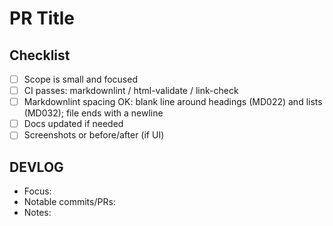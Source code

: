 # PR Title
<!-- short imperative summary -->

## Checklist

- [ ] Scope is small and focused
- [ ] CI passes: markdownlint / html-validate / link-check
- [ ] Markdownlint spacing OK: blank line around headings (MD022) and lists (MD032); file ends with a newline
- [ ] Docs updated if needed
- [ ] Screenshots or before/after (if UI)

## DEVLOG

<!-- DEVLOG:BEGIN -->
- Focus:
- Notable commits/PRs:
- Notes:
<!-- DEVLOG:END -->

